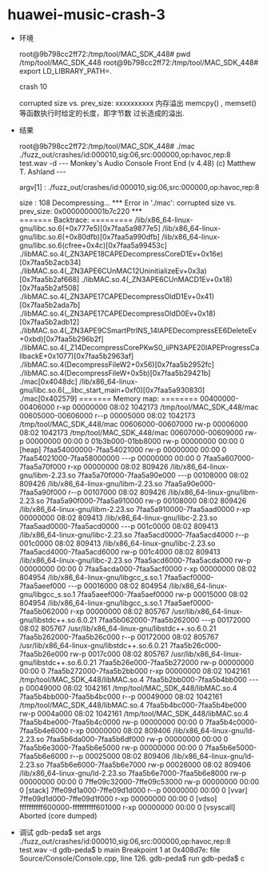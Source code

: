 # huawei-music-crash-3

* 环境

	root@9b798cc2ff72:/tmp/tool/MAC_SDK_448# pwd
	/tmp/tool/MAC_SDK_448
	root@9b798cc2ff72:/tmp/tool/MAC_SDK_448# export  LD_LIBRARY_PATH=.

	crash 10 

	corrupted size vs. prev_size: xxxxxxxxxx    内存溢出
	memcpy() , memset() 等函数执行时给定的长度，即字节数 过长造成的溢出.
* 结果

	root@9b798cc2ff72:/tmp/tool/MAC_SDK_448# ./mac ./fuzz_out/crashes/id\:000010\,sig\:06\,src\:000000\,op\:havoc\,rep\:8 test.wav -d
	--- Monkey's Audio Console Front End (v 4.48) (c) Matthew T. Ashland ---

	 argv[1] : ./fuzz_out/crashes/id:000010,sig:06,src:000000,op:havoc,rep:8

	size : 108
	Decompressing...
	*** Error in './mac': corrupted size vs. prev_size: 0x0000000001b7c220 ***            
	======= Backtrace: =========
	/lib/x86_64-linux-gnu/libc.so.6(+0x777e5)[0x7faa5a9877e5]
	/lib/x86_64-linux-gnu/libc.so.6(+0x80dfb)[0x7faa5a990dfb]
	/lib/x86_64-linux-gnu/libc.so.6(cfree+0x4c)[0x7faa5a99453c]
	./libMAC.so.4(_ZN3APE18CAPEDecompressCoreD1Ev+0x16e)[0x7faa5b2acb34]
	./libMAC.so.4(_ZN3APE6CUnMAC12UninitializeEv+0x3a)[0x7faa5b2af668]
	./libMAC.so.4(_ZN3APE6CUnMACD1Ev+0x18)[0x7faa5b2af508]
	./libMAC.so.4(_ZN3APE17CAPEDecompressOldD1Ev+0x41)[0x7faa5b2ada7b]
	./libMAC.so.4(_ZN3APE17CAPEDecompressOldD0Ev+0x18)[0x7faa5b2adb12]
	./libMAC.so.4(_ZN3APE9CSmartPtrINS_14IAPEDecompressEE6DeleteEv+0xbd)[0x7faa5b296b2f]
	./libMAC.so.4(_Z14DecompressCorePKwS0_iiPN3APE20IAPEProgressCallbackE+0x1077)[0x7faa5b2963af]
	./libMAC.so.4(DecompressFileW2+0x56)[0x7faa5b2952fc]
	./libMAC.so.4(DecompressFileW+0x5b)[0x7faa5b29421b]
	./mac[0x4048dc]
	/lib/x86_64-linux-gnu/libc.so.6(__libc_start_main+0xf0)[0x7faa5a930830]
	./mac[0x402579]
	======= Memory map: ========
	00400000-00406000 r-xp 00000000 08:02 1042173                            /tmp/tool/MAC_SDK_448/mac
	00605000-00606000 r--p 00005000 08:02 1042173                            /tmp/tool/MAC_SDK_448/mac
	00606000-00607000 rw-p 00006000 08:02 1042173                            /tmp/tool/MAC_SDK_448/mac
	00607000-00609000 rw-p 00000000 00:00 0 
	01b3b000-01bb8000 rw-p 00000000 00:00 0                                  [heap]
	7faa54000000-7faa54021000 rw-p 00000000 00:00 0 
	7faa54021000-7faa58000000 ---p 00000000 00:00 0 
	7faa5a607000-7faa5a70f000 r-xp 00000000 08:02 809426                     /lib/x86_64-linux-gnu/libm-2.23.so
	7faa5a70f000-7faa5a90e000 ---p 00108000 08:02 809426                     /lib/x86_64-linux-gnu/libm-2.23.so
	7faa5a90e000-7faa5a90f000 r--p 00107000 08:02 809426                     /lib/x86_64-linux-gnu/libm-2.23.so
	7faa5a90f000-7faa5a910000 rw-p 00108000 08:02 809426                     /lib/x86_64-linux-gnu/libm-2.23.so
	7faa5a910000-7faa5aad0000 r-xp 00000000 08:02 809413                     /lib/x86_64-linux-gnu/libc-2.23.so
	7faa5aad0000-7faa5acd0000 ---p 001c0000 08:02 809413                     /lib/x86_64-linux-gnu/libc-2.23.so
	7faa5acd0000-7faa5acd4000 r--p 001c0000 08:02 809413                     /lib/x86_64-linux-gnu/libc-2.23.so
	7faa5acd4000-7faa5acd6000 rw-p 001c4000 08:02 809413                     /lib/x86_64-linux-gnu/libc-2.23.so
	7faa5acd6000-7faa5acda000 rw-p 00000000 00:00 0 
	7faa5acda000-7faa5acf0000 r-xp 00000000 08:02 804954                     /lib/x86_64-linux-gnu/libgcc_s.so.1
	7faa5acf0000-7faa5aeef000 ---p 00016000 08:02 804954                     /lib/x86_64-linux-gnu/libgcc_s.so.1
	7faa5aeef000-7faa5aef0000 rw-p 00015000 08:02 804954                     /lib/x86_64-linux-gnu/libgcc_s.so.1
	7faa5aef0000-7faa5b062000 r-xp 00000000 08:02 805767                     /usr/lib/x86_64-linux-gnu/libstdc++.so.6.0.21
	7faa5b062000-7faa5b262000 ---p 00172000 08:02 805767                     /usr/lib/x86_64-linux-gnu/libstdc++.so.6.0.21
	7faa5b262000-7faa5b26c000 r--p 00172000 08:02 805767                     /usr/lib/x86_64-linux-gnu/libstdc++.so.6.0.21
	7faa5b26c000-7faa5b26e000 rw-p 0017c000 08:02 805767                     /usr/lib/x86_64-linux-gnu/libstdc++.so.6.0.21
	7faa5b26e000-7faa5b272000 rw-p 00000000 00:00 0 
	7faa5b272000-7faa5b2bb000 r-xp 00000000 08:02 1042161                    /tmp/tool/MAC_SDK_448/libMAC.so.4
	7faa5b2bb000-7faa5b4bb000 ---p 00049000 08:02 1042161                    /tmp/tool/MAC_SDK_448/libMAC.so.4
	7faa5b4bb000-7faa5b4bc000 r--p 00049000 08:02 1042161                    /tmp/tool/MAC_SDK_448/libMAC.so.4
	7faa5b4bc000-7faa5b4be000 rw-p 0004a000 08:02 1042161                    /tmp/tool/MAC_SDK_448/libMAC.so.4
	7faa5b4be000-7faa5b4c0000 rw-p 00000000 00:00 0 
	7faa5b4c0000-7faa5b4e6000 r-xp 00000000 08:02 809406                     /lib/x86_64-linux-gnu/ld-2.23.so
	7faa5b6da000-7faa5b6df000 rw-p 00000000 00:00 0 
	7faa5b6e3000-7faa5b6e5000 rw-p 00000000 00:00 0 
	7faa5b6e5000-7faa5b6e6000 r--p 00025000 08:02 809406                     /lib/x86_64-linux-gnu/ld-2.23.so
	7faa5b6e6000-7faa5b6e7000 rw-p 00026000 08:02 809406                     /lib/x86_64-linux-gnu/ld-2.23.so
	7faa5b6e7000-7faa5b6e8000 rw-p 00000000 00:00 0 
	7ffe09c32000-7ffe09c53000 rw-p 00000000 00:00 0                          [stack]
	7ffe09d1a000-7ffe09d1d000 r--p 00000000 00:00 0                          [vvar]
	7ffe09d1d000-7ffe09d1f000 r-xp 00000000 00:00 0                          [vdso]
	ffffffffff600000-ffffffffff601000 r-xp 00000000 00:00 0                  [vsyscall]
	Aborted (core dumped)

* 调试
	gdb-peda$ set args ./fuzz_out/crashes/id\:000010\,sig\:06\,src\:000000\,op\:havoc\,rep\:8 test.wav -d
	gdb-peda$ b main 
	Breakpoint 1 at 0x408d7e: file Source/Console/Console.cpp, line 126.
	gdb-peda$ run
	gdb-peda$ c